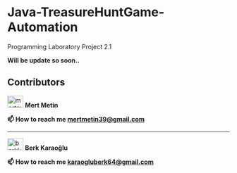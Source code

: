 # Java-TreasureHuntGame-Automation
Programming Laboratory Project 2.1

**Will be update so soon..**

## Contributors
<a href="https://www.linkedin.com/in/mertmetinn/" target="_blank" style="text-decoration: none;">
    <img src="https://raw.githubusercontent.com/rahuldkjain/github-profile-readme-generator/master/src/images/icons/Social/linked-in-alt.svg" alt="mertmetin" height="27" width="36" />
    <strong>Mert Metin</strong>
</a>

<strong>📫 How to reach me mertmetin39@gmail.com</strong>

---

<a href="https://www.linkedin.com/in/berk-karao%C4%9Flu-ba1806353/" target="_blank" style="text-decoration: none;">
    <img src="https://raw.githubusercontent.com/rahuldkjain/github-profile-readme-generator/master/src/images/icons/Social/linked-in-alt.svg" alt="berkkaraoglu" height="27" width="36" />
    <strong>Berk Karaoğlu</strong>
</a>

<strong>📫 How to reach me karaogluberk64@gmail.com</strong>
